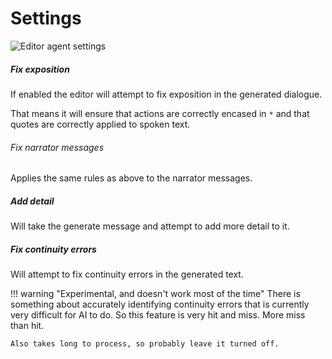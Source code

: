 # Settings

![Editor agent settings](/talemate/img/0.26.0/editor-agent-settings.png)

##### Fix exposition

If enabled the editor will attempt to fix exposition in the generated dialogue.

That means it will ensure that actions are correctly encased in `*` and that quotes are correctly applied to spoken text.

###### Fix narrator messages

Applies the same rules as above to the narrator messages.

##### Add detail

Will take the generate message and attempt to add more detail to it.

##### Fix continuity errors

Will attempt to fix continuity errors in the generated text.

!!! warning "Experimental, and doesn't work most of the time"
    There is something about accurately identifying continuity errors that is currently very 
    difficult for AI to do. So this feature is very hit and miss. More miss than hit.

    Also takes long to process, so probably leave it turned off.